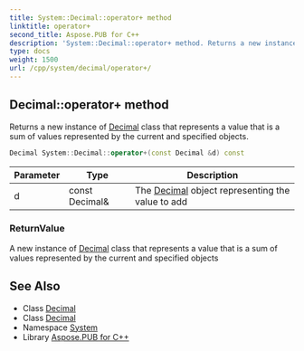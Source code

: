 ```yaml
---
title: System::Decimal::operator+ method
linktitle: operator+
second_title: Aspose.PUB for C++
description: 'System::Decimal::operator+ method. Returns a new instance of Decimal class that represents a value that is a sum of values represented by the current and specified objects in C++.'
type: docs
weight: 1500
url: /cpp/system/decimal/operator+/
---
```

## Decimal::operator+ method


Returns a new instance of [Decimal](../) class that represents a value that is a sum of values represented by the current and specified objects.

```cpp
Decimal System::Decimal::operator+(const Decimal &d) const
```


| Parameter | Type | Description |
| --- | --- | --- |
| d | const Decimal\& | The [Decimal](../) object representing the value to add |

### ReturnValue

A new instance of [Decimal](../) class that represents a value that is a sum of values represented by the current and specified objects

## See Also

* Class [Decimal](../)
* Class [Decimal](../)
* Namespace [System](../../)
* Library [Aspose.PUB for C++](../../../)
